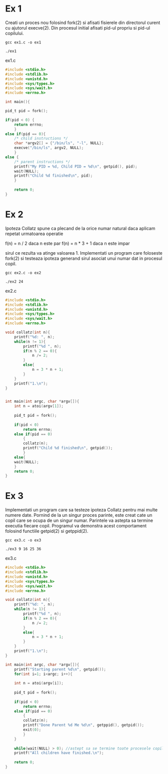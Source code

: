 # Ex 1

Creati un proces nou folosind fork(2) si afisati fisierele din directorul
curent cu ajutorul execve(2). Din procesul initial afisati pid-ul propriu
si pid-ul copilului. 

```ssh-session
gcc ex1.c -o ex1
```

```ssh-session
./ex1
```


ex1.c

```c
#include <stdio.h>
#include <stdlib.h>
#include <unistd.h>
#include <sys/types.h>
#include <sys/wait.h>
#include <errno.h>

int main(){

pid_t pid = fork();

if(pid < 0) {
	return errno;
	}
else if(pid == 0){
	/* child instructions */
	char *argv2[] = {"/bin/ls", "-l", NULL};
	execve("/bin/ls", argv2, NULL);
	}
else {
	/* parent instructions */
	printf("My PID = %d, Child PID = %d\n", getpid(), pid);
	wait(NULL);
	printf("Child %d finished\n", pid);
	}
	
	return 0;
}
```


# Ex 2

Ipoteza Collatz spune ca plecand de la orice numar natural daca aplicam
repetat urmatoarea operatie


f(n) = n / 2 daca n este par
f(n) = n * 3 + 1 daca n este impar


sirul ce rezulta va atinge valoarea 1. Implementati un program care
foloseste fork(2) si testeaza ipoteza generand sirul asociat unui numar
dat in procesul copil.

```ssh-session
gcc ex2.c -o ex2
```

```ssh-session
./ex2 24
```

ex2.c

```c
#include <stdio.h>
#include <stdlib.h>
#include <unistd.h>
#include <sys/types.h>
#include <sys/wait.h>
#include <errno.h>

void collatz(int n){
	printf("%d: ", n);
	while(n != 1){
		printf("%d ", n);
		if(n % 2 == 0){
			n /= 2;
		}
		else{
			n = 3 * n + 1;
		}
	}
	printf("1.\n");
}


int main(int argc, char *argv[]){
	int n = atoi(argv[1]);
	
	pid_t pid = fork();
	
	if(pid < 0)
		return errno;
	else if(pid == 0)
		{
		collatz(n);
		printf("Child %d finished\n", getpid());
		}
	else{
	wait(NULL);
	}
	return 0;
}
```


# Ex 3

Implementati un program care sa testeze ipoteza Collatz pentru mai multe
numere date. Pornind de la un singur proces parinte, este creat cate un
copil care se ocupa de un singur numar. Parintele va astepta sa termine
executia fiecare copil. Programul va demonstra acest comportament folosind functiile getpid(2) si getppid(2).


```ssh-session
gcc ex3.c -o ex3
```

```ssh-session
./ex3 9 16 25 36
```

ex3.c

```c
#include <stdio.h>
#include <stdlib.h>
#include <unistd.h>
#include <sys/types.h>
#include <sys/wait.h>
#include <errno.h>

void collatz(int n){
	printf("%d: ", n);
	while(n != 1){
		printf("%d ", n);
		if(n % 2 == 0){
			n /= 2;
		}
		else{
			n = 3 * n + 1;
		}
	}
	printf("1.\n");
}

int main(int argc, char *argv[]){
	printf("Starting parent %d\n", getpid());
	for(int i=1; i<argc; i++){
		
	int n = atoi(argv[i]);
		
	pid_t pid = fork();
	
	if(pid < 0)
		return errno;
	else if(pid == 0)
		{
		collatz(n);
		printf("Done Parent %d Me %d\n", getppid(), getpid());
		exit(0);
		}
	}
	
	while(wait(NULL) > 0); //astept sa se termine toate procesele copil de executat
	printf("All children have finished.\n");
	
	return 0;
}

```

